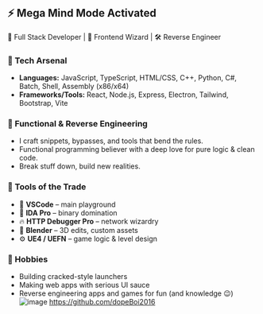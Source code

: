 ## ⚡ Mega Mind Mode Activated

🧠 Full Stack Developer | 🎨 Frontend Wizard | 🛠️ Reverse Engineer

### 🚀 Tech Arsenal
- **Languages:** JavaScript, TypeScript, HTML/CSS, C++, Python, C#, Batch, Shell, Assembly (x86/x64)
- **Frameworks/Tools:** React, Node.js, Express, Electron, Tailwind, Bootstrap, Vite

### 🧩 Functional & Reverse Engineering
- I craft snippets, bypasses, and tools that bend the rules.
- Functional programming believer with a deep love for pure logic & clean code.
- Break stuff down, build new realities.

### 🧰 Tools of the Trade
- 🔵 **VSCode** – main playground  
- 🧠 **IDA Pro** – binary domination  
- 🔥 **HTTP Debugger Pro** – network wizardry  
- 🧱 **Blender** – 3D edits, custom assets  
- ⚙️ **UE4 / UEFN** – game logic & level design

### 👾 Hobbies
- Building cracked-style launchers  
- Making web apps with serious UI sauce  
- Reverse engineering apps and games for fun (and knowledge 😉)
![image](https://github.com/user-attachments/assets/b01d51e6-39ee-4723-bfc4-0bfd5b71f1b1)
https://github.com/dopeBoi2016
